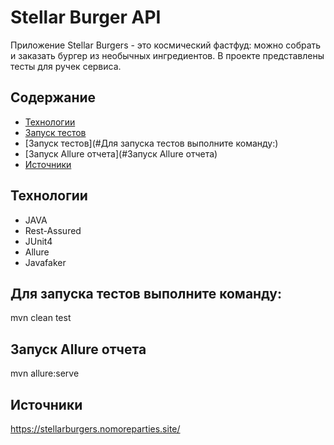 # Stellar Burger API
Приложение Stellar Burgers - это космический фастфуд: можно собрать и заказать бургер из необычных ингредиентов.
В проекте представлены тесты для ручек сервиса.

## Содержание
- [Технологии](#технологии)
- [Запуск тестов](#тестов)
- [Запуск тестов](#Для запуска тестов выполните команду:)
- [Запуск Allure отчета](#Запуск Allure отчета)
- [Источники](#Источники)

## Технологии
- JAVA
- Rest-Assured
- JUnit4
- Allure
- Javafaker

## Для запуска тестов выполните команду:
mvn clean test

## Запуск Allure отчета
mvn allure:serve

## Источники
https://stellarburgers.nomoreparties.site/
